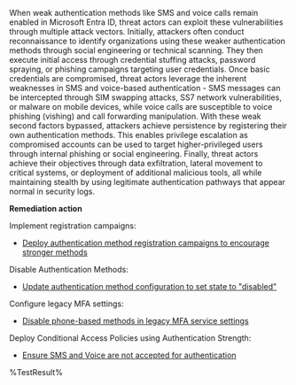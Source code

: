 When weak authentication methods like SMS and voice calls remain enabled in Microsoft Entra ID, threat actors can exploit these vulnerabilities through multiple attack vectors. Initially, attackers often conduct reconnaissance to identify organizations using these weaker authentication methods through social engineering or technical scanning. They then execute initial access through credential stuffing attacks, password spraying, or phishing campaigns targeting user credentials. Once basic credentials are compromised, threat actors leverage the inherent weaknesses in SMS and voice-based authentication - SMS messages can be intercepted through SIM swapping attacks, SS7 network vulnerabilities, or malware on mobile devices, while voice calls are susceptible to voice phishing (vishing) and call forwarding manipulation. With these weak second factors bypassed, attackers achieve persistence by registering their own authentication methods. This enables privilege escalation as compromised accounts can be used to target higher-privileged users through internal phishing or social engineering. Finally, threat actors achieve their objectives through data exfiltration, lateral movement to critical systems, or deployment of additional malicious tools, all while maintaining stealth by using legitimate authentication pathways that appear normal in security logs.

**Remediation action**

Implement registration campaigns:
- [Deploy authentication method registration campaigns to encourage stronger methods](https://learn.microsoft.com/entra/identity/authentication/how-to-mfa-registration-campaign)

Disable Authentication Methods:
- [Update authentication method configuration to set state to "disabled"](https://learn.microsoft.com/graph/api/authenticationmethodspolicy-update?view=graph-rest-1.0&tabs=http)

Configure legacy MFA settings:
- [Disable phone-based methods in legacy MFA service settings](https://learn.microsoft.com/entra/identity/authentication/howto-mfa-mfasettings)

Deploy Conditional Access Policies using Authentication Strength:
- [Ensure SMS and Voice are not accepted for authentication](https://learn.microsoft.com/entra/identity/authentication/concept-authentication-strength-how-it-works#how-authentication-strength-works-with-the-authentication-methods-policy)
<!--- Results --->
%TestResult%
